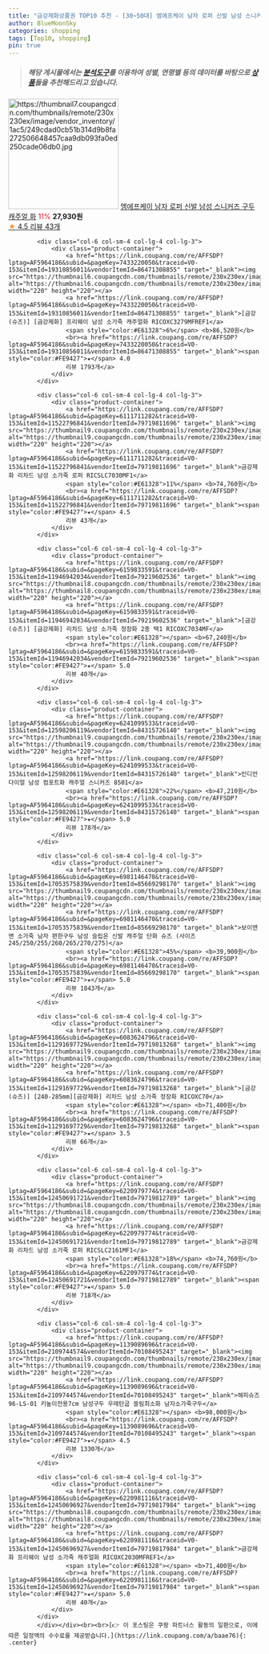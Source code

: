 ```yaml
---
title: "금강제화상품권 TOP10 추천 - [30~50대] 엠에프케이 남자 로퍼 신발 남성 스니커즈 구두 캐주얼 화"
author: BlueMoonSky
categories: shopping
tags: [Top10, shopping]
pin: true
---
```


> ##### 해당 게시물에서는 [**분석도구**](https://itemscout.io/)를 이용하여 **성별**, **연령별** 등의 데이터를 바탕으로 [**상품**](https://link.coupang.com/a/baae76)들을 추천해드리고 있습니다.
<div class="container"><div class="row">
            <div class="col-6 col-sm-4 col-lg-4 col-lg-3">
                <div class="product-container">
                    <a href="https://link.coupang.com/re/AFFSDP?lptag=AF5964186&subid=&pageKey=7641907548&traceid=V0-153&itemId=20308117880&vendorItemId=87393836511" target="_blank"><img src="https://thumbnail7.coupangcdn.com/thumbnails/remote/230x230ex/image/vendor_inventory/1ac5/249cdad0cb51b314d9b8fa272506648457caa9db093fa0ed250cade06db0.jpg" alt="https://thumbnail7.coupangcdn.com/thumbnails/remote/230x230ex/image/vendor_inventory/1ac5/249cdad0cb51b314d9b8fa272506648457caa9db093fa0ed250cade06db0.jpg" width="220" height="220"></a>
                    <a href="https://link.coupang.com/re/AFFSDP?lptag=AF5964186&subid=&pageKey=7641907548&traceid=V0-153&itemId=20308117880&vendorItemId=87393836511" target="_blank">엠에프케이 남자 로퍼 신발 남성 스니커즈 구두 캐주얼 화</a>
                    <span style="color:#E61328">11%</span> <b>27,930원</b>
                    <br><a href="https://link.coupang.com/re/AFFSDP?lptag=AF5964186&subid=&pageKey=7641907548&traceid=V0-153&itemId=20308117880&vendorItemId=87393836511" target="_blank"><span style="color:#FE9427">★</span> 4.5
                    리뷰 43개</a>
                </div>
            </div>
            
            <div class="col-6 col-sm-4 col-lg-4 col-lg-3">
                <div class="product-container">
                    <a href="https://link.coupang.com/re/AFFSDP?lptag=AF5964186&subid=&pageKey=7433220050&traceid=V0-153&itemId=19310856011&vendorItemId=86471308855" target="_blank"><img src="https://thumbnail6.coupangcdn.com/thumbnails/remote/230x230ex/image/vendor_inventory/9386/d89acbce4a4d1990a9ddfd55e7dae27bb625883134316f02fbdffaaad763.jpg" alt="https://thumbnail6.coupangcdn.com/thumbnails/remote/230x230ex/image/vendor_inventory/9386/d89acbce4a4d1990a9ddfd55e7dae27bb625883134316f02fbdffaaad763.jpg" width="220" height="220"></a>
                    <a href="https://link.coupang.com/re/AFFSDP?lptag=AF5964186&subid=&pageKey=7433220050&traceid=V0-153&itemId=19310856011&vendorItemId=86471308855" target="_blank">[금강(슈즈)] [금강제화] 프리웨이 남성 소가죽 캐주얼화 RICOXC3279MFREF1</a>
                    <span style="color:#E61328">6%</span> <b>86,520원</b>
                    <br><a href="https://link.coupang.com/re/AFFSDP?lptag=AF5964186&subid=&pageKey=7433220050&traceid=V0-153&itemId=19310856011&vendorItemId=86471308855" target="_blank"><span style="color:#FE9427">★</span> 4.0
                    리뷰 1793개</a>
                </div>
            </div>
            
            <div class="col-6 col-sm-4 col-lg-4 col-lg-3">
                <div class="product-container">
                    <a href="https://link.coupang.com/re/AFFSDP?lptag=AF5964186&subid=&pageKey=6111711282&traceid=V0-153&itemId=11522796841&vendorItemId=79719811696" target="_blank"><img src="https://thumbnail9.coupangcdn.com/thumbnails/remote/230x230ex/image/vendor_inventory/1d2b/59ad94bd58ed1182a7a275d483ae454ed09b219273de2c2634232bc4aca3.jpg" alt="https://thumbnail9.coupangcdn.com/thumbnails/remote/230x230ex/image/vendor_inventory/1d2b/59ad94bd58ed1182a7a275d483ae454ed09b219273de2c2634232bc4aca3.jpg" width="220" height="220"></a>
                    <a href="https://link.coupang.com/re/AFFSDP?lptag=AF5964186&subid=&pageKey=6111711282&traceid=V0-153&itemId=11522796841&vendorItemId=79719811696" target="_blank">금강제화 리차드 남성 소가죽 로퍼 RICSLC7030MF1</a>
                    <span style="color:#E61328">11%</span> <b>74,760원</b>
                    <br><a href="https://link.coupang.com/re/AFFSDP?lptag=AF5964186&subid=&pageKey=6111711282&traceid=V0-153&itemId=11522796841&vendorItemId=79719811696" target="_blank"><span style="color:#FE9427">★</span> 4.5
                    리뷰 43개</a>
                </div>
            </div>
            
            <div class="col-6 col-sm-4 col-lg-4 col-lg-3">
                <div class="product-container">
                    <a href="https://link.coupang.com/re/AFFSDP?lptag=AF5964186&subid=&pageKey=6159833591&traceid=V0-153&itemId=11946942034&vendorItemId=79219602536" target="_blank"><img src="https://thumbnail8.coupangcdn.com/thumbnails/remote/230x230ex/image/vendor_inventory/c78a/de474a23dd17d6fba7364c1556bad7dc63831803ece47d0a04e41bf2f74e.jpg" alt="https://thumbnail8.coupangcdn.com/thumbnails/remote/230x230ex/image/vendor_inventory/c78a/de474a23dd17d6fba7364c1556bad7dc63831803ece47d0a04e41bf2f74e.jpg" width="220" height="220"></a>
                    <a href="https://link.coupang.com/re/AFFSDP?lptag=AF5964186&subid=&pageKey=6159833591&traceid=V0-153&itemId=11946942034&vendorItemId=79219602536" target="_blank">[금강(슈즈)] [금강제화] 리차드 남성 소가죽 정장화 2종 택1 RICOXC7034MF</a>
                    <span style="color:#E61328"></span> <b>67,240원</b>
                    <br><a href="https://link.coupang.com/re/AFFSDP?lptag=AF5964186&subid=&pageKey=6159833591&traceid=V0-153&itemId=11946942034&vendorItemId=79219602536" target="_blank"><span style="color:#FE9427">★</span> 5.0
                    리뷰 40개</a>
                </div>
            </div>
            
            <div class="col-6 col-sm-4 col-lg-4 col-lg-3">
                <div class="product-container">
                    <a href="https://link.coupang.com/re/AFFSDP?lptag=AF5964186&subid=&pageKey=6241099533&traceid=V0-153&itemId=12598206119&vendorItemId=84315726140" target="_blank"><img src="https://thumbnail9.coupangcdn.com/thumbnails/remote/230x230ex/image/vendor_inventory/ba7d/e1a622c304e12703f31bc0736ccbd98b2170df3ddfbbb04cc4da72ab4a10.jpg" alt="https://thumbnail9.coupangcdn.com/thumbnails/remote/230x230ex/image/vendor_inventory/ba7d/e1a622c304e12703f31bc0736ccbd98b2170df3ddfbbb04cc4da72ab4a10.jpg" width="220" height="220"></a>
                    <a href="https://link.coupang.com/re/AFFSDP?lptag=AF5964186&subid=&pageKey=6241099533&traceid=V0-153&itemId=12598206119&vendorItemId=84315726140" target="_blank">인디언 다이얼 남성 컴포트화 캐주얼 스니커즈 8501</a>
                    <span style="color:#E61328">22%</span> <b>47,210원</b>
                    <br><a href="https://link.coupang.com/re/AFFSDP?lptag=AF5964186&subid=&pageKey=6241099533&traceid=V0-153&itemId=12598206119&vendorItemId=84315726140" target="_blank"><span style="color:#FE9427">★</span> 5.0
                    리뷰 178개</a>
                </div>
            </div>
            
            <div class="col-6 col-sm-4 col-lg-4 col-lg-3">
                <div class="product-container">
                    <a href="https://link.coupang.com/re/AFFSDP?lptag=AF5964186&subid=&pageKey=6981146470&traceid=V0-153&itemId=17053575839&vendorItemId=85669298170" target="_blank"><img src="https://thumbnail9.coupangcdn.com/thumbnails/remote/230x230ex/image/vendor_inventory/c9ba/6eda33c21c7f84f0bb0cf44c7541fde30809f350dfb157e6e5ec9aa03ef8.jpg" alt="https://thumbnail9.coupangcdn.com/thumbnails/remote/230x230ex/image/vendor_inventory/c9ba/6eda33c21c7f84f0bb0cf44c7541fde30809f350dfb157e6e5ec9aa03ef8.jpg" width="220" height="220"></a>
                    <a href="https://link.coupang.com/re/AFFSDP?lptag=AF5964186&subid=&pageKey=6981146470&traceid=V0-153&itemId=17053575839&vendorItemId=85669298170" target="_blank">보이앤맨 소가죽 남자 편한구두 남성 슬립온 신발 캐주얼 단화 슈즈 (사이즈 245/250/255/260/265/270/275)</a>
                    <span style="color:#E61328">45%</span> <b>39,900원</b>
                    <br><a href="https://link.coupang.com/re/AFFSDP?lptag=AF5964186&subid=&pageKey=6981146470&traceid=V0-153&itemId=17053575839&vendorItemId=85669298170" target="_blank"><span style="color:#FE9427">★</span> 5.0
                    리뷰 1843개</a>
                </div>
            </div>
            
            <div class="col-6 col-sm-4 col-lg-4 col-lg-3">
                <div class="product-container">
                    <a href="https://link.coupang.com/re/AFFSDP?lptag=AF5964186&subid=&pageKey=6083624796&traceid=V0-153&itemId=11291697729&vendorItemId=79719813268" target="_blank"><img src="https://thumbnail9.coupangcdn.com/thumbnails/remote/230x230ex/image/vendor_inventory/2625/d5217f567ad331f46caf2651ff3c3e06db0e8e47ae5c0f85a15da8a4a5f0.jpg" alt="https://thumbnail9.coupangcdn.com/thumbnails/remote/230x230ex/image/vendor_inventory/2625/d5217f567ad331f46caf2651ff3c3e06db0e8e47ae5c0f85a15da8a4a5f0.jpg" width="220" height="220"></a>
                    <a href="https://link.coupang.com/re/AFFSDP?lptag=AF5964186&subid=&pageKey=6083624796&traceid=V0-153&itemId=11291697729&vendorItemId=79719813268" target="_blank">[금강(슈즈)] [240-285mm][금강제화] 리차드 남성 소가죽 정장화 RICOXC70</a>
                    <span style="color:#E61328"></span> <b>71,400원</b>
                    <br><a href="https://link.coupang.com/re/AFFSDP?lptag=AF5964186&subid=&pageKey=6083624796&traceid=V0-153&itemId=11291697729&vendorItemId=79719813268" target="_blank"><span style="color:#FE9427">★</span> 3.5
                    리뷰 66개</a>
                </div>
            </div>
            
            <div class="col-6 col-sm-4 col-lg-4 col-lg-3">
                <div class="product-container">
                    <a href="https://link.coupang.com/re/AFFSDP?lptag=AF5964186&subid=&pageKey=6220979774&traceid=V0-153&itemId=12450691721&vendorItemId=79719812789" target="_blank"><img src="https://thumbnail8.coupangcdn.com/thumbnails/remote/230x230ex/image/vendor_inventory/dab0/d663f0fa03d9626d7b9e135aae0d8086781b07b673d58c6b71682b5a596a.jpg" alt="https://thumbnail8.coupangcdn.com/thumbnails/remote/230x230ex/image/vendor_inventory/dab0/d663f0fa03d9626d7b9e135aae0d8086781b07b673d58c6b71682b5a596a.jpg" width="220" height="220"></a>
                    <a href="https://link.coupang.com/re/AFFSDP?lptag=AF5964186&subid=&pageKey=6220979774&traceid=V0-153&itemId=12450691721&vendorItemId=79719812789" target="_blank">금강제화 리차드 남성 소가죽 로퍼 RICSLC2161MF1</a>
                    <span style="color:#E61328">18%</span> <b>74,760원</b>
                    <br><a href="https://link.coupang.com/re/AFFSDP?lptag=AF5964186&subid=&pageKey=6220979774&traceid=V0-153&itemId=12450691721&vendorItemId=79719812789" target="_blank"><span style="color:#FE9427">★</span> 5.0
                    리뷰 718개</a>
                </div>
            </div>
            
            <div class="col-6 col-sm-4 col-lg-4 col-lg-3">
                <div class="product-container">
                    <a href="https://link.coupang.com/re/AFFSDP?lptag=AF5964186&subid=&pageKey=1139089696&traceid=V0-153&itemId=2109744574&vendorItemId=70108495243" target="_blank"><img src="https://thumbnail9.coupangcdn.com/thumbnails/remote/230x230ex/image/vendor_inventory/4bff/326c6002f670ce80783fa82fb1d9472d90fbbf5295b3264252c33dcff9a8.jpg" alt="https://thumbnail9.coupangcdn.com/thumbnails/remote/230x230ex/image/vendor_inventory/4bff/326c6002f670ce80783fa82fb1d9472d90fbbf5295b3264252c33dcff9a8.jpg" width="220" height="220"></a>
                    <a href="https://link.coupang.com/re/AFFSDP?lptag=AF5964186&subid=&pageKey=1139089696&traceid=V0-153&itemId=2109744574&vendorItemId=70108495243" target="_blank">해피슈즈 96-LS-01 키높이전용7cm 남성구두 우레탄굽 쏠림최소화 남자소가죽구두</a>
                    <span style="color:#E61328"></span> <b>98,000원</b>
                    <br><a href="https://link.coupang.com/re/AFFSDP?lptag=AF5964186&subid=&pageKey=1139089696&traceid=V0-153&itemId=2109744574&vendorItemId=70108495243" target="_blank"><span style="color:#FE9427">★</span> 4.5
                    리뷰 1330개</a>
                </div>
            </div>
            
            <div class="col-6 col-sm-4 col-lg-4 col-lg-3">
                <div class="product-container">
                    <a href="https://link.coupang.com/re/AFFSDP?lptag=AF5964186&subid=&pageKey=6220981116&traceid=V0-153&itemId=12450696927&vendorItemId=79719817984" target="_blank"><img src="https://thumbnail8.coupangcdn.com/thumbnails/remote/230x230ex/image/vendor_inventory/3aba/45e9a270ee1205ba0cb38dc0d1a02f7a23573ed0d0270e67c11ec3d25e47.jpg" alt="https://thumbnail8.coupangcdn.com/thumbnails/remote/230x230ex/image/vendor_inventory/3aba/45e9a270ee1205ba0cb38dc0d1a02f7a23573ed0d0270e67c11ec3d25e47.jpg" width="220" height="220"></a>
                    <a href="https://link.coupang.com/re/AFFSDP?lptag=AF5964186&subid=&pageKey=6220981116&traceid=V0-153&itemId=12450696927&vendorItemId=79719817984" target="_blank">금강제화 프리웨이 남성 소가죽 캐주얼화 RICOXC2030MFREF1</a>
                    <span style="color:#E61328"></span> <b>71,400원</b>
                    <br><a href="https://link.coupang.com/re/AFFSDP?lptag=AF5964186&subid=&pageKey=6220981116&traceid=V0-153&itemId=12450696927&vendorItemId=79719817984" target="_blank"><span style="color:#FE9427">★</span> 5.0
                    리뷰 40개</a>
                </div>
            </div>
            </div></div><br><br>[👉 이 포스팅은 쿠팡 파트너스 활동의 일환으로, 이에 따른 일정액의 수수료를 제공받습니다.](https://link.coupang.com/a/baae76){: .center}